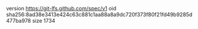 version https://git-lfs.github.com/spec/v1
oid sha256:8ad38e3413e424c63c881c1aa88a8a9dc720f373f80f21fd49b9285d477ba978
size 1734
